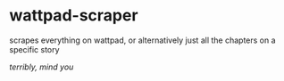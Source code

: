 # wattpad-scraper

scrapes everything on wattpad,
or alternatively just all the chapters on a specific story

_terribly, mind you_